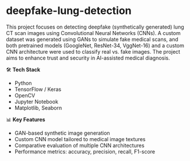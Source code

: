# deepfake-lung-detection
This project focuses on detecting deepfake (synthetically generated) lung CT scan images using Convolutional Neural Networks (CNNs). A custom dataset was generated using GANs to simulate fake medical scans, and both pretrained models (GoogleNet, ResNet-34, VggNet-16) and a custom CNN architecture were used to classify real vs. fake images. The project aims to enhance trust and security in AI-assisted medical diagnosis.

🛠️ **Tech Stack**  
- Python  
- TensorFlow / Keras  
- OpenCV  
- Jupyter Notebook  
- Matplotlib, Seaborn

📊 **Key Features**  
- GAN-based synthetic image generation  
- Custom CNN model tailored to medical image textures  
- Comparative evaluation of multiple CNN architectures  
- Performance metrics: accuracy, precision, recall, F1-score
